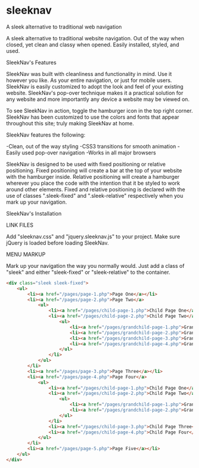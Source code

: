 # sleeknav
A sleek alternative to traditional web navigation

A sleek alternative to traditional website navigation. Out of the way when closed, yet clean and classy when opened. Easily installed, styled, and used.

SleekNav's Features

SleekNav was built with cleanliness and functionality in mind. Use it however you like. As your entire navigation, or just for mobile users. SleekNav is easily customized to adopt the look and feel of your existing website. SleekNav's pop-over technique makes it a practical solution for any website and more importantly any device a website may be viewed on.

To see SleekNav in action, toggle the hamburger icon in the top right corner. SleekNav has been customized to use the colors and fonts that appear throughout this site; truly making SleekNav at home.

SleekNav features the following:

-Clean, out of the way styling
-CSS3 transitions for smooth animation
-Easily used pop-over navigation
-Works in all major browsers

SleekNav is designed to be used with fixed positioning or relative positioning. Fixed positioning will create a bar at the top of your website with the hamburger inside. Relative positioning will create a hamburger wherever you place the code with the intention that it be styled to work around other elements. Fixed and relative positioning is declared with the use of classes ".sleek-fixed" and ".sleek-relative" respectively when you mark up your navigation.

SleekNav's Installation

LINK FILES

Add "sleeknav.css" and "jquery.sleeknav.js" to your project. Make sure jQuery is loaded before loading SleekNav.

<link rel="stylesheet" href="/css/sleeknav.css" type="text/css" media="all" />
<script type="text/javascript" src="/js/jquery.js"></script>
<script type="text/javascript" src="/js/jquery.sleeknav.js"></script>

MENU MARKUP

Mark up your navigation the way you normally would. Just add a class of "sleek" and either "sleek-fixed" or "sleek-relative" to the container.

```html
<div class="sleek sleek-fixed">
	<ul>
		<li><a href="/pages/page-1.php">Page One</a></li>
		<li><a href="/pages/page-2.php">Page Two</a>
			<ul>
				<li><a href="/pages/child-page-1.php">Child Page One</a></li>
				<li><a href="/pages/child-page-2.php">Child Page Two</a>
					<ul>
						<li><a href="/pages/grandchild-page-1.php">Grandchild Page One</a></li>
						<li><a href="/pages/grandchild-page-2.php">Grandchild Page Two</a></li>
						<li><a href="/pages/grandchild-page-3.php">Grandchild Page Three</a></li>
						<li><a href="/pages/grandchild-page-4.php">Grandchild Page Four</a></li>
					</ul>
				</li>
			</ul>
		</li>
		<li><a href="/pages/page-3.php">Page Three</a></li>
		<li><a href="/pages/page-4.php">Page Four</a>
			<ul>
				<li><a href="/pages/child-page-1.php">Child Page One</a></li>
				<li><a href="/pages/child-page-2.php">Child Page Two</a>
					<ul>
						<li><a href="/pages/grandchild-page-1.php">Grandchild Page One</a></li>
						<li><a href="/pages/grandchild-page-2.php">Grandchild Page Two</a></li>
					</ul>
				</li>
				<li><a href="/pages/child-page-3.php">Child Page Three</a></li>
				<li><a href="/pages/child-page-4.php">Child Page Four</a></li>
			</ul>
		</li>
		<li><a href="/pages/page-5.php">Page Five</a></li>
	</ul>
</div>
```
